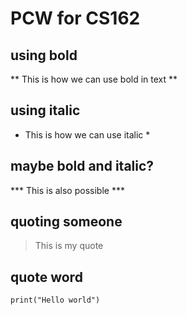 # PCW for CS162

## using bold

** This is how we can use bold in text **

## using italic

* This is how we can use italic *

## maybe bold and italic?

*** This is also possible ***

## quoting someone

> This is my quote

## quote word

```
print("Hello world")
```